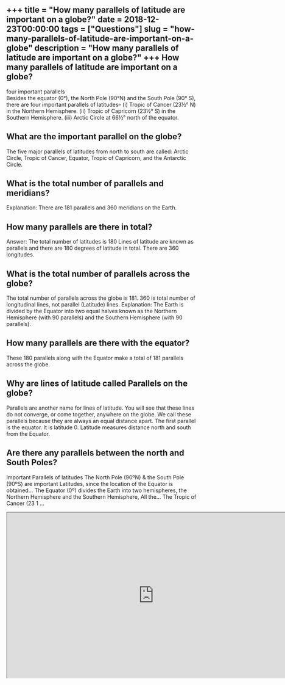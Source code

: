 +++
title = "How many parallels of latitude are important on a globe?"
date = 2018-12-23T00:00:00
tags = ["Questions"]
slug = "how-many-parallels-of-latitude-are-important-on-a-globe"
description = "How many parallels of latitude are important on a globe?"
+++
How many parallels of latitude are important on a globe?
--------------------------------------------------------

four important parallels  
Besides the equator (0°), the North Pole (90°N) and the South Pole (90° S), there are four important parallels of latitudes– (i) Tropic of Cancer (23½° N) in the Northern Hemisphere. (ii) Tropic of Capricorn (23½° S) in the Southern Hemisphere. (iii) Arctic Circle at 66½° north of the equator.

What are the important parallel on the globe?
---------------------------------------------

The five major parallels of latitudes from north to south are called: Arctic Circle, Tropic of Cancer, Equator, Tropic of Capricorn, and the Antarctic Circle.

What is the total number of parallels and meridians?
----------------------------------------------------

Explanation: There are 181 parallels and 360 meridians on the Earth.

How many parallels are there in total?
--------------------------------------

Answer: The total number of latitudes is 180 Lines of latitude are known as parallels and there are 180 degrees of latitude in total. There are 360 longitudes.

What is the total number of parallels across the globe?
-------------------------------------------------------

The total number of parallels across the globe is 181. 360 is total number of longitudinal lines, not parallel (Latitude) lines. Explanation: The Earth is divided by the Equator into two equal halves known as the Northern Hemisphere (with 90 parallels) and the Southern Hemisphere (with 90 parallels).

How many parallels are there with the equator?
----------------------------------------------

These 180 parallels along with the Equator make a total of 181 parallels across the globe.

Why are lines of latitude called Parallels on the globe?
--------------------------------------------------------

Parallels are another name for lines of latitude. You will see that these lines do not converge, or come together, anywhere on the globe. We call these parallels because they are always an equal distance apart. The first parallel is the equator. It is latitude 0. Latitude measures distance north and south from the Equator.

Are there any parallels between the north and South Poles?
----------------------------------------------------------

Important Parallels of latitudes The North Pole (90ºN) &amp; the South Pole (90ºS) are important Latitudes, since the location of the Equator is obtained… The Equator (0º) divides the Earth into two hemispheres, the Northern Hemisphere and the Southern Hemisphere, All the… The Tropic of Cancer (23 1 …

<iframe allow="accelerometer; autoplay; clipboard-write; encrypted-media; gyroscope; picture-in-picture" allowfullscreen="" class="__youtube_prefs__  epyt-is-override  no-lazyload" data-no-lazy="1" data-origheight="433" data-origwidth="770" data-skipgform_ajax_framebjll="" height="433" id="_ytid_90145" loading="lazy" src="https://www.youtube.com/embed/ojUljvSzAVE?enablejsapi=1&autoplay=0&cc_load_policy=0&cc_lang_pref=&iv_load_policy=1&loop=0&modestbranding=0&rel=1&fs=1&playsinline=0&autohide=2&theme=dark&color=red&controls=1&" title="YouTube player" width="770"></iframe>